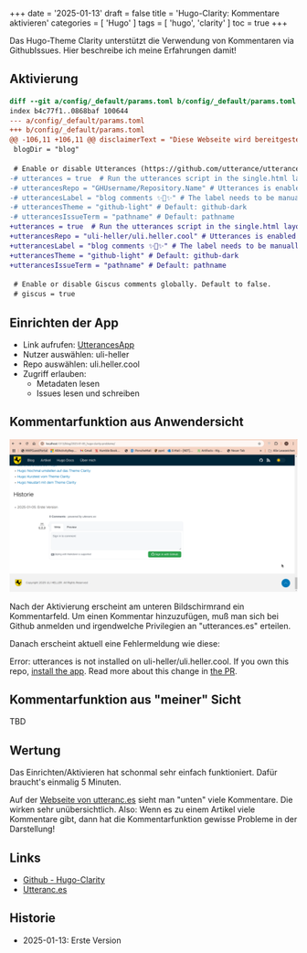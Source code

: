 +++
date = '2025-01-13'
draft = false
title = 'Hugo-Clarity: Kommentare aktivieren'
categories = [ 'Hugo' ]
tags = [ 'hugo', 'clarity' ]
toc = true
+++

<!--
Hugo-Clarity: Kommentare aktivieren
===================================
-->

Das Hugo-Theme Clarity unterstützt die
Verwendung von Kommentaren via GithubIssues.
Hier beschreibe ich meine Erfahrungen damit!

<!--more-->

Aktivierung
-----------

```diff
diff --git a/config/_default/params.toml b/config/_default/params.toml
index b4c77f1..0868baf 100644
--- a/config/_default/params.toml
+++ b/config/_default/params.toml
@@ -106,11 +106,11 @@ disclaimerText = "Diese Webseite wird bereitgestellt auf und durch Github"
 blogDir = "blog"
 
 # Enable or disable Utterances (https://github.com/utterance/utterances) Github Issue-Based Commenting
-# utterances = true  # Run the utterances script in the single.html layout to load https://utteranc.es comments
-# utterancesRepo = "GHUsername/Repository.Name" # Utterances is enabled when this param is set
-# utterancesLabel = "blog comments ✨💬✨" # The label needs to be manually added to your Github repository issues before configuring here
-# utterancesTheme = "github-light" # Default: github-dark
-# utterancesIssueTerm = "pathname" # Default: pathname
+utterances = true  # Run the utterances script in the single.html layout to load https://utteranc.es comments
+utterancesRepo = "uli-heller/uli.heller.cool" # Utterances is enabled when this param is set
+utterancesLabel = "blog comments ✨💬✨" # The label needs to be manually added to your Github repository issues before configuring here
+utterancesTheme = "github-light" # Default: github-dark
+utterancesIssueTerm = "pathname" # Default: pathname
 
 # Enable or disable Giscus comments globally. Default to false.
 # giscus = true
```

Einrichten der App
------------------

- Link aufrufen: [UtterancesApp](https://github.com/apps/utterances)
- Nutzer auswählen: uli-heller
- Repo auswählen: uli.heller.cool
- Zugriff erlauben:
  - Metadaten lesen
  - Issues lesen und schreiben

Kommentarfunktion aus Anwendersicht
-----------------------------------

![Kommentarfeld](images/utterances.png)

Nach der Aktivierung erscheint am unteren Bildschirmrand ein
Kommentarfeld. Um einen Kommentar hinzuzufügen, muß man sich
bei Github anmelden und irgendwelche Privilegien an "utterances.es"
erteilen.

Danach erscheint aktuell eine Fehlermeldung wie diese:

Error: utterances is not installed on uli-heller/uli.heller.cool. 
If you own this repo, [install the app](https://github.com/apps/utterances).
Read more about this change in
[the PR](https://github.com/utterance/utterances/pull/25).

Kommentarfunktion aus "meiner" Sicht
------------------------------------

TBD

Wertung
-------

Das Einrichten/Aktivieren hat schonmal sehr einfach funktioniert.
Dafür braucht's einmalig 5 Minuten.

Auf der [Webseite von utteranc.es](https://utteranc.es)
sieht man "unten" viele Kommentare. Die wirken sehr unübersichtlich.
Also: Wenn es zu einem Artikel viele Kommentare gibt, dann hat die
Kommentarfunktion gewisse Probleme in der Darstellung!

Links
-----

- [Github - Hugo-Clarity](https://github.com/chipzoller/hugo-clarity)
- [Utteranc.es](https://utteranc.es/)

Historie
--------

- 2025-01-13: Erste Version
